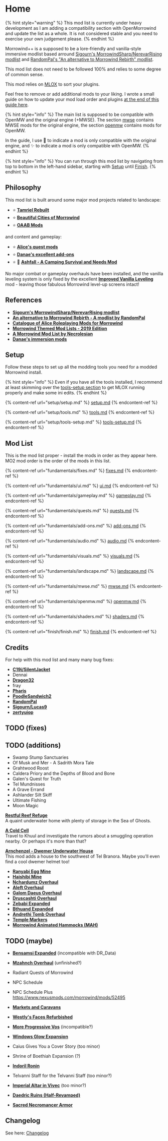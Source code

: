 # Home

{% hint style="warning" %}
This mod list is currently under heavy development as I am adding a compatibility section with OpenMorrowind and update the list as a whole.
It is not considered stable and you need to exercise your own judgement please.
{% endhint %}

Morrowind++ is a supposed to be a lore-friendly and vanilla-style immersive modlist based arround [Sigourn's MorrowindSharp/NerevarRising modlist](https://github.com/Sigourn/nerevarrising/blob/master/main.md) and [RandomPal's "An alternative to Morrowind Rebirth" modlist](https://www.nexusmods.com/morrowind/mods/48812).

This mod list does not need to be followed 100% and relies to some degree of common sense.

This mod relies on [MLOX](setup/tools.md#⭐-mlox-ruleshttpsgithubcommloxmloxreleasestagv10) to sort your plugins.

Feel free to remove or add additional mods to your liking. I wrote a small guide on how to update your mod load order and plugins [at the end of this guide here](finish/finish.md).

{% hint style="info" %}
The main list is supposed to be compatible with OpenMW and the original engine (+MWSE). The section [mwse](./fundamentals/mwse.md) contains MWSE mods for the original engine, the section [openmw](./fundamentals/openmw.md) contains mods for OpenMW.

In the guide, I use 📃 to indicate a mod is only compatible with the original engine, and ✨ to indicate a mod is only compatible with OpenMW.
{% endhint %}

{% hint style="info" %}
You can run through this mod list by navigating from top to bottom in the left-hand sidebar, starting with [Setup](./setup/setup.md) until [Finish](./finish/finish.md).
{% endhint %}

## Philosophy

This mod list is built around some major mod projects related to landscape:

* ⭐ [**Tamriel Rebuilt**](https://www.nexusmods.com/morrowind/mods/42145)
* ⭐ [**Beautiful Cities of Morrowind**](https://www.nexusmods.com/morrowind/mods/49231)
* ⭐ [**OAAB Mods**](https://www.nexusmods.com/morrowind/mods/49042)

and content and gameplay:

* ⭐ [**Alice's quest mods**](https://www.nexusmods.com/morrowind/users/4709296)
* ⭐ [**Danae's excellent add-ons**](https://www.nexusmods.com/morrowind/users/1233897)
* ⭐ 📃 [**Ashfall - A Camping Survival and Needs Mod**](https://www.nexusmods.com/morrowind/mods/49057)

No major combat or gameplay overhauls have been installed, and the vanilla leveling system is only fixed by the excellent [**Improved Vanilla Leveling**](https://www.nexusmods.com/morrowind/mods/48065) mod - leaving those fabulous Morrowind level-up screens intact!

## References

* [**Sigourn's MorrowindSharp/NerevarRising modlist**](https://github.com/Sigourn/nerevarrising/blob/master/main.md)
* [**An alternative to Morrowind Rebirth - A modlist by RandomPal**](https://www.nexusmods.com/morrowind/mods/48812)
* [**Catalogue of Alice Roleplaying Mods for Morrowind**](https://alicemorrowindmods.wordpress.com/2021/06/03/catalogue-of-alice-roleplaying-mods-for-morrowind/)
* [**Morrowind Themed Mod Lists - 2019 Edition**](https://github.com/Lucevar/mw-immersion-mods)
* [**A Morrowind Mod List by Necrolesian**](https://github.com/Necrolesian/morrowind-mod-list)
* [**Danae's immersion mods**](https://danaeplays.thenet.sk/modlist-little-things-that-go-a-long-way-immersive-mods/)

## Setup

Follow these steps to set up all the modding tools you need for a modded Morrowind install.

{% hint style="info" %}
Even if you have all the tools installed, I recommend at least skimming over the [tools-setup section](setup/tools-setup.md) to get MLOX running properly and make some ini edits.
{% endhint %}

{% content-ref url="setup/setup.md" %}
[setup.md](setup/setup.md)
{% endcontent-ref %}

{% content-ref url="setup/tools.md" %}
[tools.md](setup/tools.md)
{% endcontent-ref %}

{% content-ref url="setup/tools-setup.md" %}
[tools-setup.md](setup/tools-setup.md)
{% endcontent-ref %}

## Mod List

This is the mod list proper - install the mods in order as they appear here. MO2 mod order is the order of the mods in this list.

{% content-ref url="fundamentals/fixes.md" %}
[fixes.md](fundamentals/fixes.md)
{% endcontent-ref %}

{% content-ref url="fundamentals/ui.md" %}
[ui.md](fundamentals/ui.md)
{% endcontent-ref %}

{% content-ref url="fundamentals/gameplay.md" %}
[gameplay.md](fundamentals/gameplay.md)
{% endcontent-ref %}

{% content-ref url="fundamentals/quests.md" %}
[quests.md](fundamentals/quests.md)
{% endcontent-ref %}

{% content-ref url="fundamentals/add-ons.md" %}
[add-ons.md](fundamentals/add-ons.md)
{% endcontent-ref %}

{% content-ref url="fundamentals/audio.md" %}
[audio.md](fundamentals/audio.md)
{% endcontent-ref %}

{% content-ref url="fundamentals/visuals.md" %}
[visuals.md](fundamentals/visuals.md)
{% endcontent-ref %}

{% content-ref url="fundamentals/landscape.md" %}
[landscape.md](fundamentals/landscape.md)
{% endcontent-ref %}

{% content-ref url="fundamentals/mwse.md" %}
[mwse.md](fundamentals/mwse.md)
{% endcontent-ref %}

{% content-ref url="fundamentals/openmw.md" %}
[openmw.md](fundamentals/openmw.md)
{% endcontent-ref %}

{% content-ref url="fundamentals/shaders.md" %}
[shaders.md](fundamentals/shaders.md)
{% endcontent-ref %}

{% content-ref url="finish/finish.md" %}
[finish.md](finish/finish.md)
{% endcontent-ref %}

## Credits

For help with this mod list and many many bug fixes:

* [**C19i/SilentJacket**](https://www.nexusmods.com/morrowind/users/7006096)
* Dennai
* [**Dragon32**](https://www.nexusmods.com/morrowind/users/2553)
* fray
* [**Pharis**](https://github.com/PharisMods/pharis-mod-list)
* [**PoodleSandwich2**](https://www.nexusmods.com/morrowind/users/45710542)
* [**RandomPal**](https://www.nexusmods.com/morrowind/users/59284071)
* [**Sigourn/Lucas9**](https://www.nexusmods.com/morrowind/users/14600469)
* [**zertyuiop**](https://github.com/rfuzzo/MorrowindPlusPlus/issues/2)

## TODO (fixes)

## TODO (additions)

* Swamp Stump Sanctuaries
* Of Musk and Mer - A Sadrith Mora Tale
* Grahtwood Roost
* Caldera Priory and the Depths of Blood and Bone
* Galen's Quest for Truth
* Tel Mundnisses
* A Grave Errand
* Ashlander Silt Skiff
* Ultimate Fishing
* Moon Magic

[**Restful Reef Refuge**](https://www.nexusmods.com/morrowind/mods/52829)\
A quaint underwater home with plenty of storage in the Sea of Ghosts.

[**A Cold Cell**](https://www.nexusmods.com/morrowind/mods/52832)\
Travel to Khuul and investigate the rumors about a smuggling operation nearby. Or perhaps it's more than that?

[**Arnchenzel - Dwemer Underwater House**](https://www.nexusmods.com/morrowind/mods/52838)\
This mod adds a house to the southwest of Tel Branora. Maybe you'll even find a cool dwemer helmet too!

* [**Ranyabi Egg Mine**](https://www.nexusmods.com/morrowind/mods/49854)
* [**Haishibi Mine**](https://www.nexusmods.com/morrowind/mods/49579)
* [**Nchardumz Overhaul**](https://www.nexusmods.com/morrowind/mods/48530)
* [**Aleft Overhaul**](https://www.nexusmods.com/morrowind/mods/48260)
* [**Galom Daeus Overhaul**](https://www.nexusmods.com/morrowind/mods/48054)
* [**Druscashti Overhaul**](https://www.nexusmods.com/morrowind/mods/47900)
* [**Zebabi Expanded**](https://www.nexusmods.com/morrowind/mods/46276)
* [**Bthuand Expanded**](https://www.nexusmods.com/morrowind/mods/46055)
* [**Andrethi Tomb Overhaul**](https://www.nexusmods.com/morrowind/mods/46217)
* [**Temple Markers**](https://www.nexusmods.com/morrowind/mods/52415)
* [**Morrowind Animated Hammocks (MAH)**](https://www.nexusmods.com/morrowind/mods/49767)

## TODO (maybe)

* [**Bensamsi Expanded**](https://www.nexusmods.com/morrowind/mods/46956) (incompatible with DR_Data)
* [**Mzahnch Overhaul**](https://www.nexusmods.com/morrowind/mods/49601)   (unfinished?)

* Radiant Quests of Morrowind
* NPC Schedule
* NPC Schedule Plus <https://www.nexusmods.com/morrowind/mods/52495>

* [**Markets and Caravans**](https://www.nexusmods.com/morrowind/mods/51704)
* [**Westly's Faces Refurbished**](https://www.nexusmods.com/morrowind/mods/51214)
* [**More Progressive Vos**](https://www.nexusmods.com/morrowind/mods/51701)        (incompatible?)
* [**Windows Glow Expansion**](https://www.nexusmods.com/morrowind/mods/42271)
* Caius Gives You a Cover Story (too minor)
* Shrine of Boethiah Expansion (?)
* [**Indoril Ronin**](https://www.nexusmods.com/morrowind/mods/50689)
* Telvanni Staff for the Telvanni Staff (too minor?)
* [**Imperial Altar in Vivec**](https://www.nexusmods.com/morrowind/mods/50273) (too minor?)
* [**Daedric Ruins (Half-Revamped)**](https://www.nexusmods.com/morrowind/mods/51674)

* [**Sacred Necromancer Armor**](https://www.nexusmods.com/morrowind/mods/51651)

## Changelog

See here: [Changelog](CHANGELOG.md)
